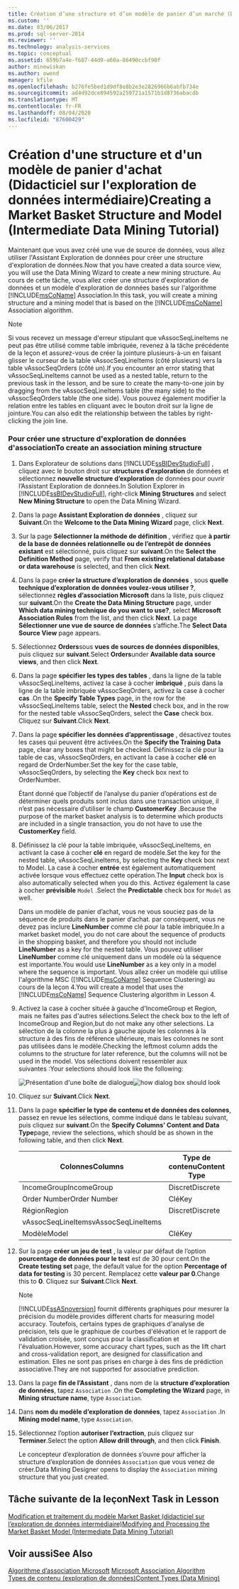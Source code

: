 ```yaml
---
title: Création d’une structure et d’un modèle de panier d’un marché (Didacticiel intermédiaire sur l’exploration de données) | Microsoft Docs
ms.custom: ''
ms.date: 03/06/2017
ms.prod: sql-server-2014
ms.reviewer: ''
ms.technology: analysis-services
ms.topic: conceptual
ms.assetid: 659b7a4e-f687-44d9-a60a-86490ccbf90f
author: minewiskan
ms.author: owend
manager: kfile
ms.openlocfilehash: b276fe5bed1d9df8e8b2e3e2826966b6abfb734e
ms.sourcegitcommit: ad4d92dce894592a259721a1571b1d8736abacdb
ms.translationtype: MT
ms.contentlocale: fr-FR
ms.lasthandoff: 08/04/2020
ms.locfileid: "87600429"
---
```

# <a name="creating-a-market-basket-structure-and-model-intermediate-data-mining-tutorial"></a><span data-ttu-id="0fd04-102">Création d'une structure et d'un modèle de panier d'achat (Didacticiel sur l'exploration de données intermédiaire)</span><span class="sxs-lookup"><span data-stu-id="0fd04-102">Creating a Market Basket Structure and Model (Intermediate Data Mining Tutorial)</span></span>
  <span data-ttu-id="0fd04-103">Maintenant que vous avez créé une vue de source de données, vous allez utiliser l'Assistant Exploration de données pour créer une structure d'exploration de données.</span><span class="sxs-lookup"><span data-stu-id="0fd04-103">Now that you have created a data source view, you will use the Data Mining Wizard to create a new mining structure.</span></span> <span data-ttu-id="0fd04-104">Au cours de cette tâche, vous allez créer une structure d'exploration de données et un modèle d'exploration de données basés sur l'algorithme [!INCLUDE[msCoName](../includes/msconame-md.md)] Association.</span><span class="sxs-lookup"><span data-stu-id="0fd04-104">In this task, you will create a mining structure and a mining model that is based on the [!INCLUDE[msCoName](../includes/msconame-md.md)] Association algorithm.</span></span>  
  
> [!NOTE]  
>  <span data-ttu-id="0fd04-105">Si vous recevez un message d'erreur stipulant que vAssocSeqLineItems ne peut pas être utilisé comme table imbriquée, revenez à la tâche précédente de la leçon et assurez-vous de créer la jointure plusieurs-à-un en faisant glisser le curseur de la table vAssocSeqLineItems (côté plusieurs) vers la table vAssocSeqOrders (côté un).</span><span class="sxs-lookup"><span data-stu-id="0fd04-105">If you encounter an error stating that vAssocSeqLineItems cannot be used as a nested table, return to the previous task in the lesson, and be sure to create the many-to-one join by dragging from the vAssocSeqLineItems table (the many side) to the vAssocSeqOrders table (the one side).</span></span> <span data-ttu-id="0fd04-106">Vous pouvez également modifier la relation entre les tables en cliquant avec le bouton droit sur la ligne de jointure.</span><span class="sxs-lookup"><span data-stu-id="0fd04-106">You can also edit the relationship between the tables by right-clicking the join line.</span></span>  
  
### <a name="to-create-an-association-mining-structure"></a><span data-ttu-id="0fd04-107">Pour créer une structure d'exploration de données d'association</span><span class="sxs-lookup"><span data-stu-id="0fd04-107">To create an association mining structure</span></span>  
  
1.  <span data-ttu-id="0fd04-108">Dans Explorateur de solutions dans [!INCLUDE[ssBIDevStudioFull](../includes/ssbidevstudiofull-md.md)] , cliquez avec le bouton droit sur **structures d’exploration** de données et sélectionnez **nouvelle structure d’exploration** de données pour ouvrir l’Assistant Exploration de données.</span><span class="sxs-lookup"><span data-stu-id="0fd04-108">In Solution Explorer in [!INCLUDE[ssBIDevStudioFull](../includes/ssbidevstudiofull-md.md)], right-click **Mining Structures** and select **New Mining Structure** to open the Data Mining Wizard.</span></span>  
  
2.  <span data-ttu-id="0fd04-109">Dans la page **Assistant Exploration de données** , cliquez sur **Suivant**.</span><span class="sxs-lookup"><span data-stu-id="0fd04-109">On the **Welcome to the Data Mining Wizard** page, click **Next**.</span></span>  
  
3.  <span data-ttu-id="0fd04-110">Sur la page **Sélectionner la méthode de définition** , vérifiez que **à partir de la base de données relationnelle ou de l’entrepôt de données existant** est sélectionné, puis cliquez sur **suivant**.</span><span class="sxs-lookup"><span data-stu-id="0fd04-110">On the **Select the Definition Method** page, verify that **From existing relational database or data warehouse** is selected, and then click **Next**.</span></span>  
  
4.  <span data-ttu-id="0fd04-111">Dans la page **créer la structure d’exploration de données** , sous **quelle technique d’exploration de données voulez-vous utiliser ?**, sélectionnez **règles d’association Microsoft** dans la liste, puis cliquez sur **suivant**.</span><span class="sxs-lookup"><span data-stu-id="0fd04-111">On the **Create the Data Mining Structure** page, under **Which data mining technique do you want to use?**, select **Microsoft Association Rules** from the list, and then click **Next**.</span></span> <span data-ttu-id="0fd04-112">La page **Sélectionner une vue de source de données** s’affiche.</span><span class="sxs-lookup"><span data-stu-id="0fd04-112">The **Select Data Source View** page appears.</span></span>  
  
5.  <span data-ttu-id="0fd04-113">Sélectionnez **Orders**sous **vues de sources de données disponibles**, puis cliquez sur **suivant**.</span><span class="sxs-lookup"><span data-stu-id="0fd04-113">Select **Orders**under **Available data source views**, and then click **Next**.</span></span>  
  
6.  <span data-ttu-id="0fd04-114">Dans la page **spécifier les types des tables** , dans la ligne de la table vAssocSeqLineItems, activez la case à cocher **imbriqué** , puis dans la ligne de la table imbriquée vAssocSeqOrders, activez la case à cocher **cas** .</span><span class="sxs-lookup"><span data-stu-id="0fd04-114">On the **Specify Table Types** page, in the row for the vAssocSeqLineItems table, select the **Nested** check box, and in the row for the nested table vAssocSeqOrders, select the **Case** check box.</span></span> <span data-ttu-id="0fd04-115">Cliquez sur **Suivant**.</span><span class="sxs-lookup"><span data-stu-id="0fd04-115">Click **Next**.</span></span>  
  
7.  <span data-ttu-id="0fd04-116">Dans la page **spécifier les données d’apprentissage** , désactivez toutes les cases qui peuvent être activées.</span><span class="sxs-lookup"><span data-stu-id="0fd04-116">On the **Specify the Training Data** page, clear any boxes that might be checked.</span></span> <span data-ttu-id="0fd04-117">Définissez la clé pour la table de cas, vAssocSeqOrders, en activant la case à cocher **clé** en regard de OrderNumber.</span><span class="sxs-lookup"><span data-stu-id="0fd04-117">Set the key for the case table, vAssocSeqOrders, by selecting the **Key** check box next to OrderNumber.</span></span>  
  
     <span data-ttu-id="0fd04-118">Étant donné que l’objectif de l’analyse du panier d’opérations est de déterminer quels produits sont inclus dans une transaction unique, il n’est pas nécessaire d’utiliser le champ **CustomerKey** .</span><span class="sxs-lookup"><span data-stu-id="0fd04-118">Because the purpose of the market basket analysis is to determine which products are included in a single transaction, you do not have to use the **CustomerKey** field.</span></span>  
  
8.  <span data-ttu-id="0fd04-119">Définissez la clé pour la table imbriquée, vAssocSeqLineItems, en activant la case à cocher **clé** en regard de modèle.</span><span class="sxs-lookup"><span data-stu-id="0fd04-119">Set the key for the nested table, vAssocSeqLineItems, by selecting the **Key** check box next to Model.</span></span> <span data-ttu-id="0fd04-120">La case à cocher **entrée** est également automatiquement activée lorsque vous effectuez cette opération.</span><span class="sxs-lookup"><span data-stu-id="0fd04-120">The **Input** check box is also automatically selected when you do this.</span></span> <span data-ttu-id="0fd04-121">Activez également la case à cocher **prévisible** `Model` .</span><span class="sxs-lookup"><span data-stu-id="0fd04-121">Select the **Predictable** check box for `Model` as well.</span></span>  
  
     <span data-ttu-id="0fd04-122">Dans un modèle de panier d’achat, vous ne vous souciez pas de la séquence de produits dans le panier d’achat. par conséquent, vous ne devez pas inclure **LineNumber** comme clé pour la table imbriquée.</span><span class="sxs-lookup"><span data-stu-id="0fd04-122">In a market basket model, you do not care about the sequence of products in the shopping basket, and therefore you should not include **LineNumber** as a key for the nested table.</span></span> <span data-ttu-id="0fd04-123">Vous pouvez utiliser **LineNumber** comme clé uniquement dans un modèle où la séquence est importante.</span><span class="sxs-lookup"><span data-stu-id="0fd04-123">You would use **LineNumber** as a key only in a model where the sequence is important.</span></span> <span data-ttu-id="0fd04-124">Vous allez créer un modèle qui utilise l'algorithme MSC ([!INCLUDE[msCoName](../includes/msconame-md.md)] Sequence Clustering) au cours de la leçon 4.</span><span class="sxs-lookup"><span data-stu-id="0fd04-124">You will create a model that uses the [!INCLUDE[msCoName](../includes/msconame-md.md)] Sequence Clustering algorithm in Lesson 4.</span></span>  
  
9. <span data-ttu-id="0fd04-125">Activez la case à cocher située à gauche d'IncomeGroup et Region, mais ne faites pas d'autres sélections.</span><span class="sxs-lookup"><span data-stu-id="0fd04-125">Select the check box to the left of IncomeGroup and Region,but do not make any other selections.</span></span> <span data-ttu-id="0fd04-126">La sélection de la colonne la plus à gauche ajoute les colonnes à la structure à des fins de référence ultérieure, mais les colonnes ne sont pas utilisées dans le modèle.</span><span class="sxs-lookup"><span data-stu-id="0fd04-126">Checking the leftmost column adds the columns to the structure for later reference, but the columns will not be used in the model.</span></span> <span data-ttu-id="0fd04-127">Vos sélections doivent ressembler aux suivantes :</span><span class="sxs-lookup"><span data-stu-id="0fd04-127">Your selections should look like the following:</span></span>  
  
     <span data-ttu-id="0fd04-128">![Présentation d'une boîte de dialogue](../../2014/tutorials/media/tutorial-configassocmodel.gif "Présentation d'une boîte de dialogue")</span><span class="sxs-lookup"><span data-stu-id="0fd04-128">![how dialog box should look](../../2014/tutorials/media/tutorial-configassocmodel.gif "how dialog box should look")</span></span>  
  
10. <span data-ttu-id="0fd04-129">Cliquez sur **Suivant**.</span><span class="sxs-lookup"><span data-stu-id="0fd04-129">Click **Next**.</span></span>  
  
11. <span data-ttu-id="0fd04-130">Dans la page **spécifier le type de contenu et de données des colonnes**, passez en revue les sélections, comme indiqué dans le tableau suivant, puis cliquez sur **suivant**.</span><span class="sxs-lookup"><span data-stu-id="0fd04-130">On the **Specify Columns' Content and Data Type**page, review the selections, which should be as shown in the following table, and then click **Next**.</span></span>  
  
    |<span data-ttu-id="0fd04-131">Colonnes</span><span class="sxs-lookup"><span data-stu-id="0fd04-131">Columns</span></span>|<span data-ttu-id="0fd04-132">Type de contenu</span><span class="sxs-lookup"><span data-stu-id="0fd04-132">Content Type</span></span>|<span data-ttu-id="0fd04-133">Type de données</span><span class="sxs-lookup"><span data-stu-id="0fd04-133">Data Type</span></span>|  
    |-------------|------------------|---------------|  
    |<span data-ttu-id="0fd04-134">IncomeGroup</span><span class="sxs-lookup"><span data-stu-id="0fd04-134">IncomeGroup</span></span>|<span data-ttu-id="0fd04-135">Discret</span><span class="sxs-lookup"><span data-stu-id="0fd04-135">Discrete</span></span>|<span data-ttu-id="0fd04-136">Texte</span><span class="sxs-lookup"><span data-stu-id="0fd04-136">Text</span></span>|  
    |<span data-ttu-id="0fd04-137">Order Number</span><span class="sxs-lookup"><span data-stu-id="0fd04-137">Order Number</span></span>|<span data-ttu-id="0fd04-138">Clé</span><span class="sxs-lookup"><span data-stu-id="0fd04-138">Key</span></span>|<span data-ttu-id="0fd04-139">Texte</span><span class="sxs-lookup"><span data-stu-id="0fd04-139">Text</span></span>|  
    |<span data-ttu-id="0fd04-140">Région</span><span class="sxs-lookup"><span data-stu-id="0fd04-140">Region</span></span>|<span data-ttu-id="0fd04-141">Discret</span><span class="sxs-lookup"><span data-stu-id="0fd04-141">Discrete</span></span>|<span data-ttu-id="0fd04-142">Texte</span><span class="sxs-lookup"><span data-stu-id="0fd04-142">Text</span></span>|  
    |<span data-ttu-id="0fd04-143">vAssocSeqLineItems</span><span class="sxs-lookup"><span data-stu-id="0fd04-143">vAssocSeqLineItems</span></span>|||  
    |<span data-ttu-id="0fd04-144">Modèle</span><span class="sxs-lookup"><span data-stu-id="0fd04-144">Model</span></span>|<span data-ttu-id="0fd04-145">Clé</span><span class="sxs-lookup"><span data-stu-id="0fd04-145">Key</span></span>|<span data-ttu-id="0fd04-146">Texte</span><span class="sxs-lookup"><span data-stu-id="0fd04-146">Text</span></span>|  
  
12. <span data-ttu-id="0fd04-147">Sur la page **créer un jeu de test** , la valeur par défaut de l’option **pourcentage de données pour le test** est de 30 pour cent.</span><span class="sxs-lookup"><span data-stu-id="0fd04-147">On the **Create testing set** page, the default value for the option **Percentage of data for testing** is 30 percent.</span></span> <span data-ttu-id="0fd04-148">Remplacez cette **valeur par 0**.</span><span class="sxs-lookup"><span data-stu-id="0fd04-148">Change this to **0**.</span></span> <span data-ttu-id="0fd04-149">Cliquez sur **Suivant**.</span><span class="sxs-lookup"><span data-stu-id="0fd04-149">Click **Next**.</span></span>  
  
    > [!NOTE]  
    >  [!INCLUDE[ssASnoversion](../includes/ssasnoversion-md.md)] <span data-ttu-id="0fd04-150">fournit différents graphiques pour mesurer la précision du modèle.</span><span class="sxs-lookup"><span data-stu-id="0fd04-150">provides different charts for measuring model accuracy.</span></span> <span data-ttu-id="0fd04-151">Toutefois, certains types de graphiques d'analyse de précision, tels que le graphique de courbes d'élévation et le rapport de validation croisée, sont conçus pour la classification et l'évaluation.</span><span class="sxs-lookup"><span data-stu-id="0fd04-151">However, some accuracy chart types, such as the lift chart and cross-validation report, are designed for classification and estimation.</span></span> <span data-ttu-id="0fd04-152">Elles ne sont pas prises en charge à des fins de prédiction associative.</span><span class="sxs-lookup"><span data-stu-id="0fd04-152">They are not supported for associative prediction.</span></span>  
  
13. <span data-ttu-id="0fd04-153">Dans la page **fin de l’Assistant** , dans nom de la **structure d’exploration de données**, tapez `Association` .</span><span class="sxs-lookup"><span data-stu-id="0fd04-153">On the **Completing the Wizard** page, in **Mining structure name**, type `Association`.</span></span>  
  
14. <span data-ttu-id="0fd04-154">Dans **nom du modèle d’exploration de données**, tapez `Association` .</span><span class="sxs-lookup"><span data-stu-id="0fd04-154">In **Mining model name**, type `Association`.</span></span>  
  
15. <span data-ttu-id="0fd04-155">Sélectionnez l’option **autoriser l’extraction**, puis cliquez sur **Terminer**.</span><span class="sxs-lookup"><span data-stu-id="0fd04-155">Select the option **Allow drill through**, and then click **Finish**.</span></span>  
  
     <span data-ttu-id="0fd04-156">Le concepteur d’exploration de données s’ouvre pour afficher la structure d’exploration de données `Association` que vous venez de créer.</span><span class="sxs-lookup"><span data-stu-id="0fd04-156">Data Mining Designer opens to display the `Association` mining structure that you just created.</span></span>  
  
## <a name="next-task-in-lesson"></a><span data-ttu-id="0fd04-157">Tâche suivante de la leçon</span><span class="sxs-lookup"><span data-stu-id="0fd04-157">Next Task in Lesson</span></span>  
 [<span data-ttu-id="0fd04-158">Modification et traitement du modèle Market Basket &#40;didacticiel sur l’exploration de données intermédiaire&#41;</span><span class="sxs-lookup"><span data-stu-id="0fd04-158">Modifying and Processing the Market Basket Model &#40;Intermediate Data Mining Tutorial&#41;</span></span>](../../2014/tutorials/modify-process-market-basket-model-intermediate-data-mining-tutorial.md)  
  
## <a name="see-also"></a><span data-ttu-id="0fd04-159">Voir aussi</span><span class="sxs-lookup"><span data-stu-id="0fd04-159">See Also</span></span>  
 <span data-ttu-id="0fd04-160">[Algorithme d’association Microsoft](../../2014/analysis-services/data-mining/microsoft-association-algorithm.md) </span><span class="sxs-lookup"><span data-stu-id="0fd04-160">[Microsoft Association Algorithm](../../2014/analysis-services/data-mining/microsoft-association-algorithm.md) </span></span>  
 [<span data-ttu-id="0fd04-161">Types de contenu &#40;exploration de données&#41;</span><span class="sxs-lookup"><span data-stu-id="0fd04-161">Content Types &#40;Data Mining&#41;</span></span>](../../2014/analysis-services/data-mining/content-types-data-mining.md)  
  
  
